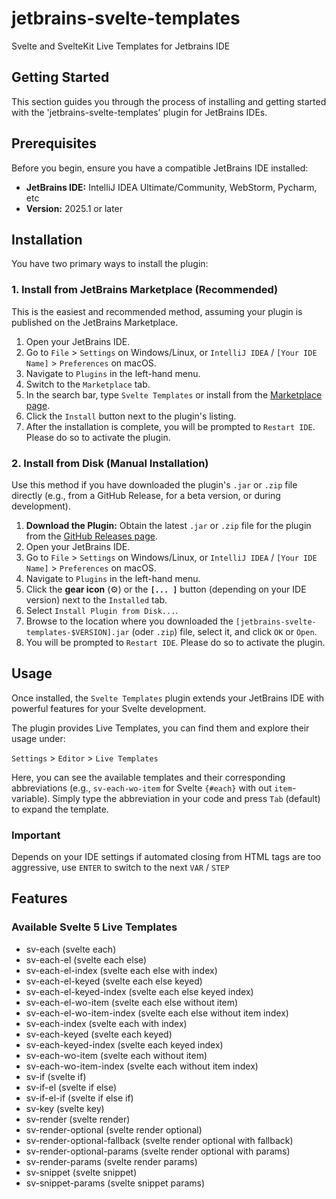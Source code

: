 # jetbrains-svelte-templates

Svelte and SvelteKit Live Templates for Jetbrains IDE

## Getting Started

This section guides you through the process of installing and getting started with the 'jetbrains-svelte-templates'
plugin for JetBrains IDEs.

## Prerequisites

Before you begin, ensure you have a compatible JetBrains IDE installed:

* **JetBrains IDE:** IntelliJ IDEA Ultimate/Community, WebStorm, Pycharm, etc
* **Version:** 2025.1 or later

## Installation

You have two primary ways to install the plugin:

### 1. Install from JetBrains Marketplace (Recommended)

This is the easiest and recommended method, assuming your plugin is published on the JetBrains Marketplace.

1. Open your JetBrains IDE.
2. Go to `File` > `Settings` on Windows/Linux, or `IntelliJ IDEA` / `[Your IDE Name]` > `Preferences` on macOS.
3. Navigate to `Plugins` in the left-hand menu.
4. Switch to the `Marketplace` tab.
5. In the search bar, type `Svelte Templates` or install from
   the [Marketplace page]([https://plugins.jetbrains.com/plugin/28046-svelte-templates]).
6. Click the `Install` button next to the plugin's listing.
7. After the installation is complete, you will be prompted to `Restart IDE`. Please do so to activate the plugin.

### 2. Install from Disk (Manual Installation)

Use this method if you have downloaded the plugin's `.jar` or `.zip` file directly (e.g., from a GitHub Release, for a
beta version, or during development).

1. **Download the Plugin:** Obtain the latest `.jar` or `.zip` file for the plugin from
   the [GitHub Releases page]([https://github.com/ruben-sprengel/jetbrains-svelte-templates/releases]).
2. Open your JetBrains IDE.
3. Go to `File` > `Settings` on Windows/Linux, or `IntelliJ IDEA` / `[Your IDE Name]` > `Preferences` on macOS.
4. Navigate to `Plugins` in the left-hand menu.
5. Click the **gear icon** (⚙️) or the **`[... ]`** button (depending on your IDE version) next to the `Installed` tab.
6. Select `Install Plugin from Disk...`.
7. Browse to the location where you downloaded the `[jetbrains-svelte-templates-$VERSION].jar` (oder `.zip`) file,
   select it, and click `OK` or `Open`.
8. You will be prompted to `Restart IDE`. Please do so to activate the plugin.

## Usage

Once installed, the `Svelte Templates` plugin extends your JetBrains IDE with powerful features for your Svelte
development.

The plugin provides Live Templates, you can find them and explore their usage under:

`Settings` > `Editor` > `Live Templates`

Here, you can see the available templates and their corresponding abbreviations (e.g., `sv-each-wo-item` for Svelte
`{#each}` with out `item`-variable). Simply type the abbreviation in your code and press `Tab` (default) to expand the
template.

### Important

Depends on your IDE settings if automated closing from HTML tags are too aggressive, use `ENTER` to switch to the next
`VAR` / `STEP`

## Features

### Available Svelte 5 Live Templates

- sv-each (svelte each)
- sv-each-el (svelte each else)
- sv-each-el-index (svelte each else with index)
- sv-each-el-keyed (svelte each else keyed)
- sv-each-el-keyed-index (svelte each else keyed index)
- sv-each-el-wo-item (svelte each else without item)
- sv-each-el-wo-item-index (svelte each else without item index)
- sv-each-index (svelte each with index)
- sv-each-keyed (svelte each keyed)
- sv-each-keyed-index (svelte each keyed index)
- sv-each-wo-item (svelte each without item)
- sv-each-wo-item-index (svelte each without item index)
- sv-if (svelte if)
- sv-if-el (svelte if else)
- sv-if-el-if (svelte if else if)
- sv-key (svelte key)
- sv-render (svelte render)
- sv-render-optional (svelte render optional)
- sv-render-optional-fallback (svelte render optional with fallback)
- sv-render-optional-params (svelte render optional with params)
- sv-render-params (svelte render params)
- sv-snippet (svelte snippet)
- sv-snippet-params (svelte snippet params) 
